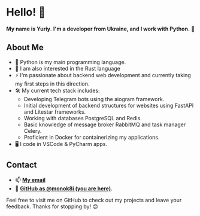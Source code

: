 # Hello! 👋

**My name is Yuriy**. **I'm a developer from Ukraine, and I work with Python.** 🦋

## About Me
- 🐍 Python is my main programming language.
- 🦀 I am also interested in the Rust language
- ⚡ I'm passionate about backend web development and currently taking my first steps in this direction.
- 🛠️ My current tech stack includes:
  - Developing Telegram bots using the aiogram framework.
  - Initial development of backend structures for websites using FastAPI and Litestar frameworks.
  - Working with databases PostgreSQL and Redis.
  - Basic knowledge of message broker RabbitMQ and task manager Celery.
  - Proficient in Docker for containerizing my applications.
- 🖥️ I code in VSCode & PyCharm apps.

## Contact
- 📫 **[My email](monok8i.dev@seznam.cz)**
- 🦋 **[GitHub as @monok8i (you are here)](https://github.com/monok8i).**

Feel free to visit me on GitHub to check out my projects and leave your feedback. Thanks for stopping by! 😊
